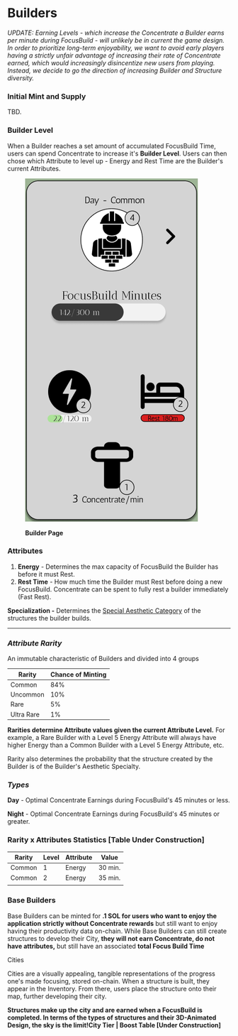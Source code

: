# Builders

_UPDATE: Earning Levels - which increase the Concentrate a Builder earns per minute during FocusBuild - will unlikely be in current the game design. In order to prioritize long-term enjoyability, we want to avoid early players having a strictly unfair advantage of increasing their rate of Concentrate earned, which would increasingly disincentize new users from playing. Instead, we decide to go the direction of increasing Builder and Structure diversity._

###

### Initial Mint and Supply

TBD.

### Builder Level

When a Builder reaches a set amount of accumulated FocusBuild Time, users can spend Concentrate to increase it's **Builder Level**. Users can then chose which Attribute to level up - Energy and Rest Time are the Builder's current Attributes.&#x20;





<figure><img src="../.gitbook/assets/Screen Shot 2022-10-28 at 3.13.48 PM.png" alt=""><figcaption><p><strong>Builder Page</strong></p></figcaption></figure>

### **Attributes**&#x20;

1. **Energy** - Determines the max capacity of FocusBuild the Builder has before it must Rest.&#x20;
2. **Rest Time** - How much time the Builder must Rest before doing a new FocusBuild. Concentrate can be spent to fully rest a builder immediately (Fast Rest).&#x20;

&#x20;       **Specialization -** Determines the [Special Aesthetic Category](structure-variation-or-animation.md#special-aesthetic-categories) of the structures the builder builds.&#x20;

****

### _Attribute Rarity_

An immutable characteristic of Builders and divided into 4 groups&#x20;

| Rarity     | Chance of Minting |
| ---------- | ----------------- |
| Common     | 84%               |
| Uncommon   | 10%               |
| Rare       | 5%                |
| Ultra Rare | 1%                |

**Rarities determine Attribute values given the current Attribute Level.** For example, a Rare Builder with a Level 5 Energy Attribute will always have higher Energy than a Common Builder with a Level 5 Energy Attribute, etc.



Rarity also determines the probability that the structure created by the Builder is of the Builder's Aesthetic Specialty.

### _Types_

**Day** - Optimal Concentrate Earnings during FocusBuild's 45 minutes or less.

**Night** - Optimal Concentrate Earnings during FocusBuild's 45 minutes or greater.

### **Rarity x Attributes Statistics \[Table Under Construction]** &#x20;



| Rarity | Level | Attribute | Value    |
| ------ | ----- | --------- | -------- |
| Common | 1     | Energy    | 30 min.  |
| Common | 2     | Energy    | 35 min.  |
|        |       |           |          |

### Base Builders&#x20;

Base Builders can be minted for **.1 SOL for users who want to enjoy the application strictly without Concentrate rewards** but still want to enjoy having their productivity data on-chain. While Base Builders can still create structures to develop their City, **they will not earn Concentrate,  do not have attributes,** but still have an associated **total Focus Build Time**

Cities

Cities are a visually appealing, tangible representations of the progress one's made focusing, stored on-chain. When a structure is built, they appear in the Inventory. From there, users place the structure onto their map, further developing their city.&#x20;

**Structures make up the city and are earned when a FocusBuild is completed. In terms of the types of structures and their 3D-Animated Design, the sky is the limit!City Tier | Boost Table \[Under Construction]**
